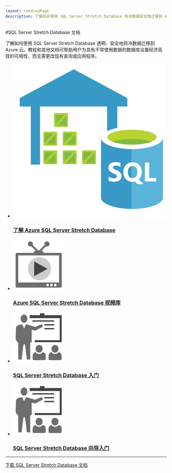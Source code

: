 ```yaml
---
layout: LandingPage
description: 了解如何使用 SQL Server Stretch Database 将冷数据安全地迁移到 Azure，而无需更改查询或应用程序。教程和其他文档。
---
```

#SQL Server Stretch Database 文档

了解如何使用 SQL Server Stretch Database 透明、安全地将冷数据迁移到 Azure 云。教程和其他文档可帮助用户为具有不常使用数据的数据库设置经济高效的可用性，而无需更改现有查询或应用程序。


<ul class="panelContent cardsFTitle">
    <li><a href="/mooncaketest/articles/sql-server-stretch-database/sql-server-stretch-database-overview">
<div class="cardSize"><div class="cardPadding"><div class="card"><div class="cardImageOuter"><div class="cardImage"><img src="media/index/sql-server-stretch-database.svg" alt="" /></div></div><div class="cardText"><h3>了解 Azure SQL Server Stretch Database</h3></div></div></div>
        </div></a>
</li>
     <li><a href="https://azure.microsoft.com/documentation/videos/index/?services=sql-server-stretch-database">
<div class="cardSize"><div class="cardPadding"><div class="card"><div class="cardImageOuter"><div class="cardImage"><img src="media/index/video-library.svg" alt="" /></div></div><div class="cardText"><h3>Azure SQL Server Stretch Database 视频库</h3></div></div></div>
        </div></a>
</li>
    <li><a href="/mooncaketest/articles/sql-server-stretch-database/sql-server-stretch-database-identify-databases">
<div class="cardSize"><div class="cardPadding"><div class="card"><div class="cardImageOuter"><div class="cardImage"><img src="media/index/get-started.svg" alt="" /></div></div><div class="cardText"><h3>SQL Server Stretch Database 入门</h3></div></div></div>
        </div></a>
</li>
    <li><a href="/mooncaketest/articles/sql-server-stretch-database/sql-server-stretch-database-wizard">
<div class="cardSize"><div class="cardPadding"><div class="card"><div class="cardImageOuter"><div class="cardImage"><img src="media/index/get-started.svg" alt="" /></div></div><div class="cardText"><h3>SQL Server Stretch Database 向导入门</h3></div></div></div>
        </div></a>
</li>
 </ul>

---

<div class="downloadHolder"><a href="https://opbuildstorageprod.blob.core.windows.net/output-pdf-files/zh-cn/Azure.azure-documents/live/sql-server-stretch-database.pdf">
<div class="img"></div>
        <div class="text">下载 SQL Server Stretch Database 文档</div>
    </a>

</div>

<!---HONumber=Mooncake_0206_2017-->